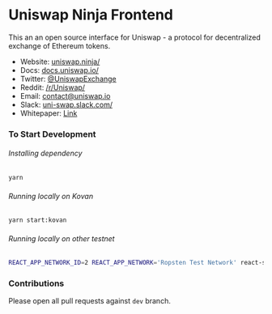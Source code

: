 # Uniswap Ninja Frontend

This an an open source interface for Uniswap - a protocol for decentralized exchange of Ethereum tokens.

- Website: [uniswap.ninja/](https://uniswap.ninja/)
- Docs: [docs.uniswap.io/](https://docs.uniswap.io/)
- Twitter: [@UniswapExchange](https://twitter.com/UniswapExchange)
- Reddit: [/r/Uniswap/](https://www.reddit.com/r/UniSwap/)
- Email: [contact@uniswap.io](mailto:contact@uniswap.io)
- Slack: [uni-swap.slack.com/](https://join.slack.com/t/uni-swap/shared_invite/enQtNDYwMjg1ODc5ODA4LWEyYmU0OGU1ZGQ3NjE4YzhmNzcxMDAyM2ExNzNkZjZjZjcxYTkwNzU0MGE3M2JkNzMxOTA2MzE2ZWM0YWQwNjU)
- Whitepaper: [Link](https://hackmd.io/C-DvwDSfSxuh-Gd4WKE_ig)

### To Start Development

###### Installing dependency

```bash
yarn
```

###### Running locally on Kovan

```bash
yarn start:kovan
```

###### Running locally on other testnet

```bash
REACT_APP_NETWORK_ID=2 REACT_APP_NETWORK='Ropsten Test Network' react-scripts start
```

### Contributions

Please open all pull requests against `dev` branch.
